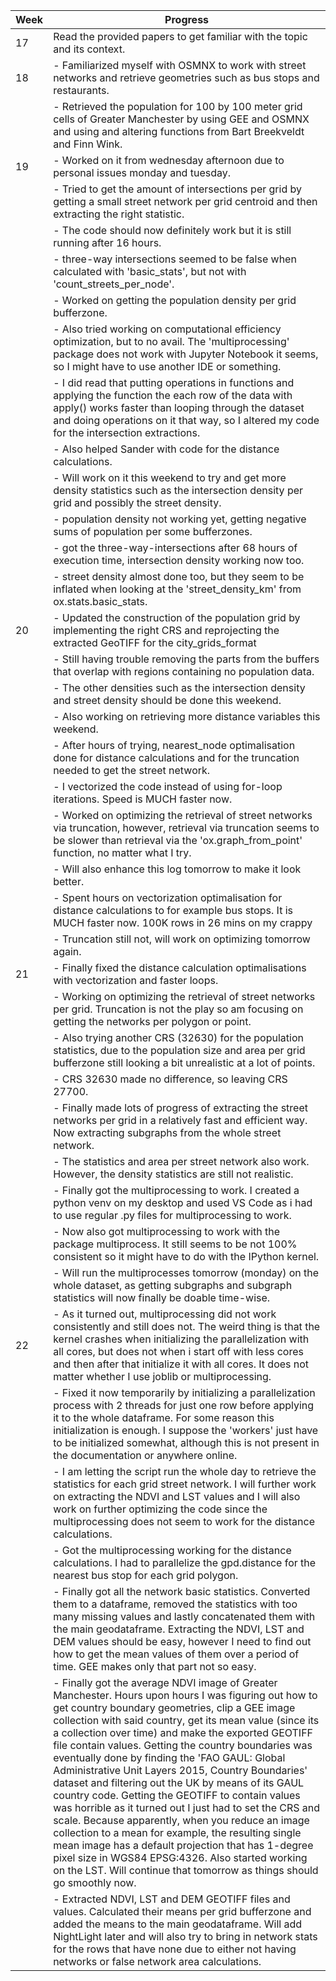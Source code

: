 |Week|Progress
|-|-
|17|Read the provided papers to get familiar with the topic and its context.
|18|- Familiarized myself with OSMNX to work with street networks and retrieve geometries such as bus stops and restaurants.
||- Retrieved the population for 100 by 100 meter grid cells of Greater Manchester by using GEE and OSMNX and using and altering functions from Bart Breekveldt and Finn Wink.
|19|- Worked on it from wednesday afternoon due to personal issues monday and tuesday.
||- Tried to get the amount of intersections per grid by getting a small street network per grid centroid and then extracting the right statistic.
||- The code should now definitely work but it is still running after 16 hours.
||- three-way intersections seemed to be false when calculated with 'basic_stats', but not with 'count_streets_per_node'.
||- Worked on getting the population density per grid bufferzone.
||- Also tried working on computational efficiency optimization, but to no avail. The 'multiprocessing' package does not work with Jupyter Notebook it seems, so I might have to use another IDE or something. 
||- I did read that putting operations in functions and applying the function the each row of the data with apply() works faster than looping through the dataset and doing operations on it that way, so I altered my code for the intersection extractions.
||- Also helped Sander with code for the distance calculations.
||- Will work on it this weekend to try and get more density statistics such as the intersection density per grid and possibly the street density. 
||- population density not working yet, getting negative sums of population per some bufferzones.
||- got the three-way-intersections after 68 hours of execution time, intersection density working now too.
||- street density almost done too, but they seem to be inflated when looking at the 'street_density_km' from ox.stats.basic_stats.
|20|- Updated the construction of the population grid by implementing the right CRS and reprojecting the extracted GeoTIFF for the city_grids_format ||function. Updated the population density, but still getting some negative values due to no-data within buffers. Also updated the network density measures. Besides getting the right area of the network now, density values are still unrealistic.
||- Still having trouble removing the parts from the buffers that overlap with regions containing no population data.
||- The other densities such as the intersection density and street density should be done this weekend.
||- Also working on retrieving more distance variables this weekend.
||- After hours of trying, nearest_node optimalisation done for distance calculations and for the truncation needed to get the street network.
||- I vectorized the code instead of using for-loop iterations. Speed is MUCH faster now.
||- Worked on optimizing the retrieval of street networks via truncation, however, retrieval via truncation seems to be slower than retrieval via the 'ox.graph_from_point' function, no matter what I try.
||- Will also enhance this log tomorrow to make it look better.
||- Spent hours on vectorization optimalisation for distance calculations to for example bus stops. It is MUCH faster now. 100K rows in 26 mins on my crappy ||macbook.
||- Truncation still not, will work on optimizing tomorrow again.
|21|- Finally fixed the distance calculation optimalisations with vectorization and faster loops.
||- Working on optimizing the retrieval of street networks per grid. Truncation is not the play so am focusing on getting the networks per polygon or point.
||- Also trying another CRS (32630) for the population statistics, due to the population size and area per grid bufferzone still looking a bit unrealistic at a lot of points. 
||- CRS 32630 made no difference, so leaving CRS 27700.
||- Finally made lots of progress of extracting the street networks per grid in a relatively fast and efficient way. Now extracting subgraphs from the whole street network.
||- The statistics and area per street network also work. However, the density statistics are still not realistic.
||- Finally got the multiprocessing to work. I created a python venv on my desktop and used VS Code as i had to use regular .py files for multiprocessing to work.
||- Now also got multiprocessing to work with the package multiprocess. It still seems to be not 100% consistent so it might have to do with the IPython kernel.
||- Will run the multiprocesses tomorrow (monday) on the whole dataset, as getting subgraphs and subgraph statistics will now finally be doable time-wise.
|22|- As it turned out, multiprocessing did not work consistently and still does not. The weird thing is that the kernel crashes when initializing the parallelization with all cores, but does not when i start off with less cores and then after that initialize it with all cores. It does not matter whether I use joblib or multiprocessing.
||- Fixed it now temporarily by initializing a parallelization process with 2 threads for just one row before applying it to the whole dataframe. For some reason this initialization is enough. I suppose the 'workers' just have to be initialized somewhat, although this is not present in the documentation or anywhere online. 
||- I am letting the script run the whole day to retrieve the statistics for each grid street network. I will further work on extracting the NDVI and LST values and I will also work on further optimizing the code since the multiprocessing does not seem to work for the distance calculations.
||- Got the multiprocessing working for the distance calculations. I had to parallelize the gpd.distance for the nearest bus stop for each grid polygon.
||- Finally got all the network basic statistics. Converted them to a dataframe, removed the statistics with too many missing values and lastly concatenated them with the main geodataframe. Extracting the NDVI, LST and DEM values should be easy, however I need to find out how to get the mean values of them over a period of time. GEE makes only that part not so easy. 
||- Finally got the average NDVI image of Greater Manchester. Hours upon hours I was figuring out how to get country boundary geometries, clip a GEE image collection with said country, get its mean value (since its a collection over time) and make the exported GEOTIFF file contain values. Getting the country boundaries was eventually done by finding the 'FAO GAUL: Global Administrative Unit Layers 2015, Country Boundaries' dataset and filtering out the UK by means of its GAUL country code. Getting the GEOTIFF to contain values was horrible as it turned out I just had to set the CRS and scale. Because apparently, when you reduce an image collection to a mean for example, the resulting single mean image has a default projection that has 1-degree pixel size in WGS84 EPSG:4326. Also started working on the LST. Will continue that tomorrow as things should go smoothly now.
||- Extracted NDVI, LST and DEM GEOTIFF files and values. Calculated their means per grid bufferzone and added the means to the main geodataframe. Will add NightLight later and will also try to bring in network stats for the rows that have none due to either not having networks or false network area calculations.
